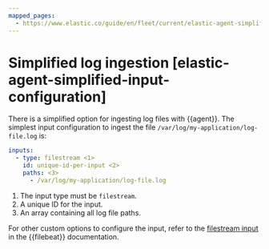 ```yaml
---
mapped_pages:
  - https://www.elastic.co/guide/en/fleet/current/elastic-agent-simplified-input-configuration.html
---
```


# Simplified log ingestion [elastic-agent-simplified-input-configuration]

There is a simplified option for ingesting log files with {{agent}}. The simplest input configuration to ingest the file `/var/log/my-application/log-file.log` is:

```yaml
inputs:
  - type: filestream <1>
    id: unique-id-per-input <2>
    paths: <3>
      - /var/log/my-application/log-file.log
```

1. The input type must be `filestream`.
2. A unique ID for the input.
3. An array containing all log file paths.


For other custom options to configure the input, refer to the [filestream input](asciidocalypse://docs/beats/docs/reference/filebeat/filebeat-input-filestream.md) in the {{filebeat}} documentation.

